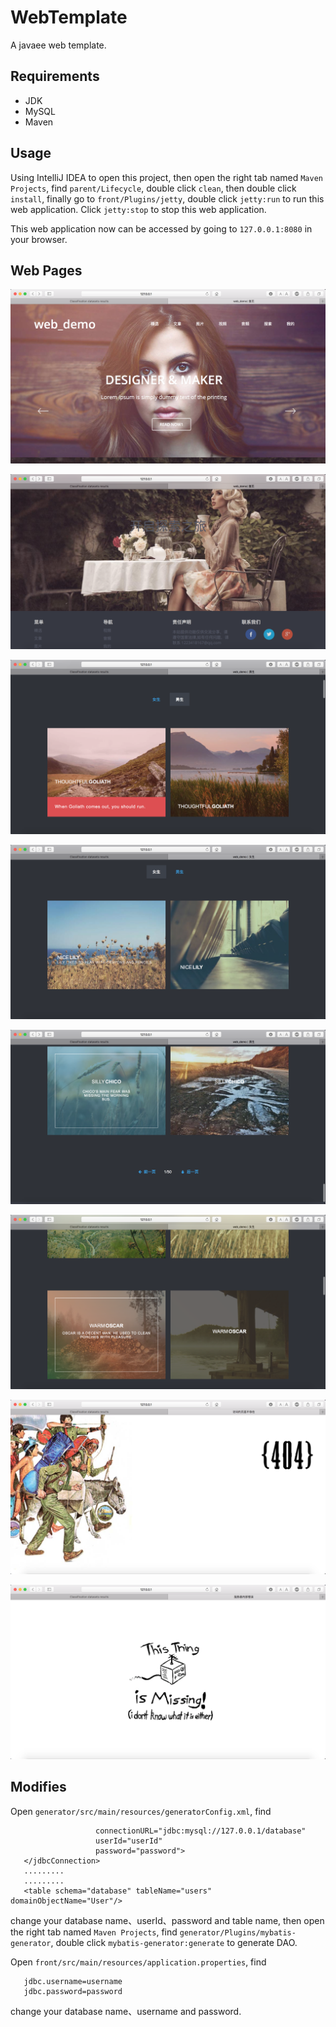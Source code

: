# WebTemplate
A javaee web template.

## Requirements
- JDK
- MySQL
- Maven

## Usage
Using IntelliJ IDEA to open this project, then open the right tab named 
`Maven Projects`, find `parent/Lifecycle`, double click `clean`, then double
click `install`, finally go to `front/Plugins/jetty`, double click `jetty:run` to 
run this web application. Click `jetty:stop` to stop this web application.

This web application now can be accessed by going to `127.0.0.1:8080` in your browser.

## Web Pages
![index](images/1.png)

![index2](images/2.png)

![boy](images/3.png)

![girl](images/4.png)

![bottom](images/5.png)

![middle](images/6.png)

![404](images/7.png)

![missing](images/8.png)

## Modifies
Open `generator/src/main/resources/generatorConfig.xml`, find

```<jdbcConnection driverClass="com.mysql.jdbc.Driver"
                   connectionURL="jdbc:mysql://127.0.0.1/database"
                   userId="userId"
                   password="password">
   </jdbcConnection>
   .........
   .........
   <table schema="database" tableName="users" domainObjectName="User"/>
```
change your database name、userId、password and table name, then open the 
right tab named `Maven Projects`, find `generator/Plugins/mybatis-generator`,
double click `mybatis-generator:generate` to generate DAO.

Open `front/src/main/resources/application.properties`, find

```jdbc.url=jdbc:mysql://127.0.0.1:3306/database?characterEncoding=UTF-8
   jdbc.username=username
   jdbc.password=password
```
change your database name、username and password.


